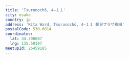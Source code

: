 ```yaml
---
title: 'Tsurunochō, 4−１１'
city: osaka
country: jp
address: 'Kita Ward, Tsurunochō, 4−１１ 朝日プラザ梅田'
postalCode: 530-0014
coordinates:
  lat: 34.708607
  lng: 135.50107
meetupId: 26459185
---
```


